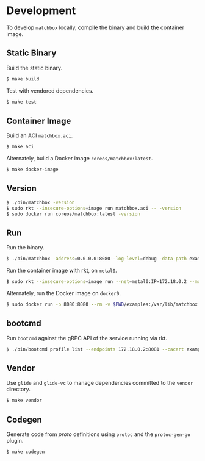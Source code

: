 # Development

To develop `matchbox` locally, compile the binary and build the container image.

## Static Binary

Build the static binary.

```sh
$ make build
```

Test with vendored dependencies.

```sh
$ make test
```

## Container Image

Build an ACI `matchbox.aci`.

```sh
$ make aci
```

Alternately, build a Docker image `coreos/matchbox:latest`.

```sh
$ make docker-image
```

## Version

```sh
$ ./bin/matchbox -version
$ sudo rkt --insecure-options=image run matchbox.aci -- -version
$ sudo docker run coreos/matchbox:latest -version
```
## Run

Run the binary.

```sh
$ ./bin/matchbox -address=0.0.0.0:8080 -log-level=debug -data-path examples -assets-path examples/assets
```

Run the container image with rkt, on `metal0`.

```sh
$ sudo rkt --insecure-options=image run --net=metal0:IP=172.18.0.2 --mount volume=data,target=/var/lib/matchbox --volume data,kind=host,source=$PWD/examples --mount volume=config,target=/etc/matchbox --volume config,kind=host,source=$PWD/examples/etc/matchbox --mount volume=groups,target=/var/lib/matchbox/groups --volume groups,kind=host,source=$PWD/examples/groups/etcd matchbox.aci -- -address=0.0.0.0:8080 -rpc-address=0.0.0.0:8081 -log-level=debug
```

Alternately, run the Docker image on `docker0`.

```sh
$ sudo docker run -p 8080:8080 --rm -v $PWD/examples:/var/lib/matchbox:Z -v $PWD/examples/groups/etcd:/var/lib/matchbox/groups:Z coreos/matchbox:latest -address=0.0.0.0:8080 -log-level=debug
```

## bootcmd

Run `bootcmd` against the gRPC API of the service running via rkt.

```sh
$ ./bin/bootcmd profile list --endpoints 172.18.0.2:8081 --cacert examples/etc/matchbox/ca.crt
```

## Vendor

Use `glide` and `glide-vc` to manage dependencies committed to the `vendor` directory.

```sh
$ make vendor
```

## Codegen

Generate code from *proto* definitions using `protoc` and the `protoc-gen-go` plugin.

```sh
$ make codegen
```
